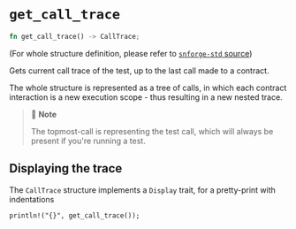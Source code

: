 # `get_call_trace`

```rust
fn get_call_trace() -> CallTrace;
```

(For whole structure definition, please refer
to [`snforge-std` source](https://github.com/foundry-rs/starknet-foundry/tree/v0.16.0/snforge_std))

Gets current call trace of the test, up to the last call made to a contract.

The whole structure is represented as a tree of calls, in which each contract interaction
is a new execution scope - thus resulting in a new nested trace.

> 📝 **Note**
>
> The topmost-call is representing the test call, which will always be present if you're running a test.

## Displaying the trace

The `CallTrace` structure implements a `Display` trait, for a pretty-print with indentations

```cairo
println!("{}", get_call_trace());
```